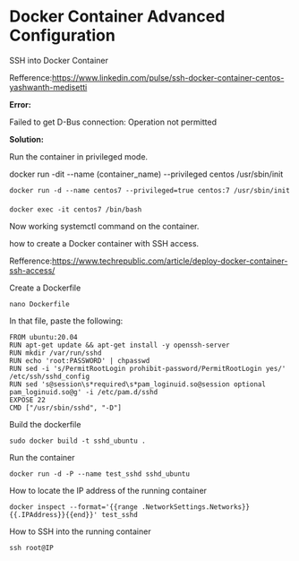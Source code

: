 # Docker Container Advanced Configuration

SSH into Docker Container 

Refference:https://www.linkedin.com/pulse/ssh-docker-container-centos-yashwanth-medisetti

<b>Error:</b>

Failed to get D-Bus connection: Operation not permitted

<b>Solution:</b>

Run the container in privileged mode.

docker run -dit --name (container_name) --privileged centos /usr/sbin/init

    docker run -d --name centos7 --privileged=true centos:7 /usr/sbin/init
####
    docker exec -it centos7 /bin/bash

Now working systemctl command on the container.

how to create a Docker container with SSH access. 

Refference:https://www.techrepublic.com/article/deploy-docker-container-ssh-access/

Create a Dockerfile

    nano Dockerfile

In that file, paste the following:

    FROM ubuntu:20.04
    RUN apt-get update && apt-get install -y openssh-server
    RUN mkdir /var/run/sshd
    RUN echo 'root:PASSWORD' | chpasswd
    RUN sed -i 's/PermitRootLogin prohibit-password/PermitRootLogin yes/' /etc/ssh/sshd_config
    RUN sed 's@session\s*required\s*pam_loginuid.so@session optional pam_loginuid.so@g' -i /etc/pam.d/sshd
    EXPOSE 22
    CMD ["/usr/sbin/sshd", "-D"]

Build the dockerfile

    sudo docker build -t sshd_ubuntu .

Run the container

    docker run -d -P --name test_sshd sshd_ubuntu

How to locate the IP address of the running container

    docker inspect --format='{{range .NetworkSettings.Networks}}{{.IPAddress}}{{end}}' test_sshd

How to SSH into the running container

    ssh root@IP

#

